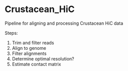 # Crustacean_HiC
Pipeline for aligning and processing Crustacean HiC data

Steps:
1. Trim and filter reads
2. Align to genome
3. Filter alignments
4. Determine optimal resolution?
5. Estimate contact matrix
